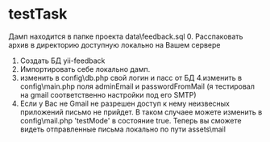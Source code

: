 # testTask

Дамп находится в папке проекта data\feedback.sql
0. Расспаковать архив в директорию доступную локально на Вашем сервере
1. Создать БД yii-feedback
2. Импортировать себе локально дамп.
3. изменить в config\db.php свой логин и пасс от БД
4.изменить в config\main.php поля adminEmail и passwordFromMail (я тестировал на gmail соответственно настройки под его SMTP)
5. Если у Вас не Gmail  не разрешен доступ к нему неизвесных приложений письмо не прийдет. В таком случаее можете изменить в config\mail.php 'testMode' в состояние true. Теперь вы сможете видеть отправленные письма локально по пути assets\mail
